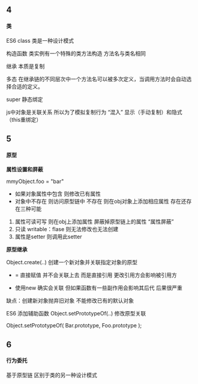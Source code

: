 ## 4

#### 类

ES6 class 类是一种设计模式

构造函数 类实例有一个特殊的类方法构造 方法名与类名相同 

继承 本质是复制

多态 在继承链的不同层次中一个方法名可以被多次定义，当调用方法时会自动选择合适的定义。

super  静态绑定

js中对象是关联关系 所以为了模拟复制行为 “混入” 显示（手动复制）和隐式（this重绑定）

## 5

#### 原型

**属性设置和屏蔽**

mmyObject.foo = "bar"

* 如果对象属性中包含 则修改已有属性
* 对象中不存在 则访问原型链中 不存在 则在obj对象上添加相应属性 存在还存在三种可能

1. 属性可读可写 则在obj上添加属性 屏蔽掉原型链上的属性 “属性屏蔽”
2. 只读 writable：flase 则无法修改也无法创建
3. 属性是setter 则调用此setter

**原型继承**

Object.create\(..\) 创建一个新对象并关联指定对象的原型

* = 直接赋值 并不会关联上去 而是直接引用 更改引用方会影响被引用方

* 使用new 确实会关联 但如果函数有一些副作用会影响其后代 后果很严重

缺点：创建新对象抛弃旧对象 不能修改已有的默认对象

ES6 添加辅助函数 Object.setPrototypeOf\(..\) 修改原型关联

Object.setPrototypeOf\( Bar.prototype, Foo.prototype \);

## 6

#### 行为委托

基于原型链 区别于类的另一种设计模式

